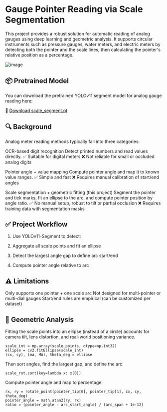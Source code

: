 # Gauge Pointer Reading via Scale Segmentation
This project provides a robust solution for automatic reading of analog gauges using deep learning and geometric analysis. It supports circular instruments such as pressure gauges, water meters, and electric meters by detecting both the pointer and the scale lines, then calculating the pointer's relative position as a percentage.

![image](https://github.com/user-attachments/assets/6fbcba94-8777-45fb-9f52-c9ef55adb7a8)

## 📦 Pretrained Model

You can download the pretrained YOLOv11 segment model for analog gauge reading here:

🔗 [Download scale_segment.pt](https://huggingface.co/miyoshi4417/scale_segment/resolve/main/scale_segment.pt)

## 🔍 Background
Analog meter reading methods typically fall into three categories:

OCR-based digit recognition
Detect printed numbers and read values directly.
✅ Suitable for digital meters
❌ Not reliable for small or occluded analog digits

Pointer angle + value mapping
Compute pointer angle and map it to known value ranges.
✅ Simple and fast
❌ Requires manual calibration of start/end angles

Scale segmentation + geometric fitting (this project)
Segment the pointer and tick marks, fit an ellipse to the arc, and compute pointer position by angle ratio.
✅ No manual setup, robust to tilt or partial occlusion
❌ Requires training data with segmentation masks

## ✅ Project Workflow
1. Use YOLOv11-Segment to detect:

2. Aggregate all scale points and fit an ellipse

3. Detect the largest angle gap to define arc start/end

4. Compute pointer angle relative to arc

## ⚠️ Limitations
Only supports one pointer + one scale arc
Not designed for multi-pointer or multi-dial gauges
Start/end rules are empirical (can be customized per dataset)

## 📐 Geometric Analysis
Fitting the scale points into an ellipse (instead of a circle) accounts for camera tilt, lens distortion, and real-world positioning variance.
```
scale_int = np.array(scale_points, dtype=np.int32)
ellipse = cv2.fitEllipse(scale_int)
(cx, cy), (ma, MA), theta_deg = ellipse
```
Then sort angles, find the largest gap, and define the arc:
```
scale_rot.sort(key=lambda x: x[0])
```
Compute pointer angle and map to percentage:
```
rx, ry = rotate_point(pointer_tip[0], pointer_tip[1], cx, cy, theta_deg)
pointer_angle = math.atan2(ry, rx)
ratio = (pointer_angle - arc_start_angle) / (arc_span + 1e-12)
```


